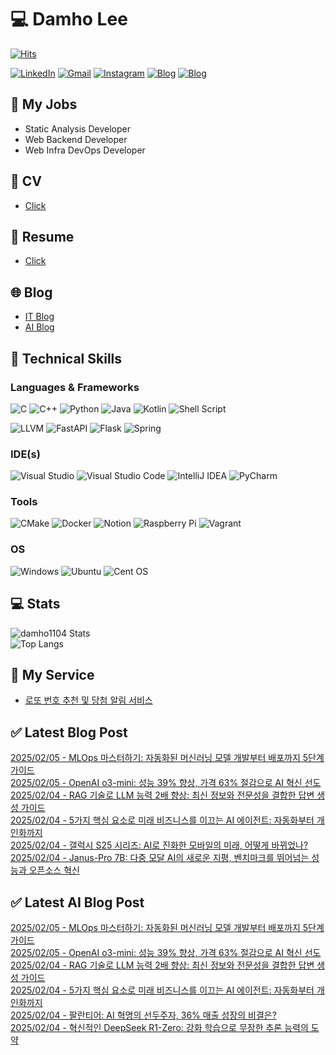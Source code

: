 
# 💻 Damho Lee

[![Hits](https://hits.seeyoufarm.com/api/count/incr/badge.svg?url=https%3A%2F%2Fgithub.com%2Fdamho1104&count_bg=%233D9CC8&title_bg=%23555555&icon=&icon_color=%23E7E7E7&title=hits&edge_flat=false)](https://hits.seeyoufarm.com)  

[![LinkedIn](https://img.shields.io/badge/Linkedin-%230077B5.svg?style=flat&logo=linkedin&logoColor=white)](https://www.linkedin.com/in/damho1104/)
[![Gmail](https://img.shields.io/badge/Gmail-D14836?style=flat&logo=gmail&logoColor=white)](mailto:damho1104@gmail.com)
[![Instagram](https://img.shields.io/badge/Instargram-%23E4405F.svg?style=flat&logo=Instagram&logoColor=white)](https://www.instagram.com/damho1104/)
[![Blog](https://img.shields.io/badge/Blog-%23000000.svg?style=flat&logo=Tistory&logoColor=white)](https://dmomo.co.kr/)
[![Blog](https://img.shields.io/badge/Blog-%23000000.svg?style=flat&logo=WordPress&logoColor=white)](https://blog.ai.dmomo.co.kr/)

## 📃 My Jobs
- Static Analysis Developer
- Web Backend Developer
- Web Infra DevOps Developer

## 📰 CV
- [Click](https://resume.dmomo.net/damho.lee/resume)  

## 📘 Resume
- [Click](https://damho1104.notion.site/8af3191b9815406d95708d9a0cea5a9e)  

## 🌐 Blog
- [IT Blog](https://dmomo.co.kr/)
- [AI Blog](https://blog.ai.dmomo.co.kr/)

## 💪 Technical Skills
### Languages & Frameworks
![C](https://img.shields.io/badge/c-%2300599C.svg?style=flat&logo=c&logoColor=white)
![C++](https://img.shields.io/badge/c++-%2300599C.svg?style=flat&logo=c%2B%2B&logoColor=white)
![Python](https://img.shields.io/badge/Python-3776AB.svg?&style=flat&logo=Python&logoColor=white)
![Java](https://img.shields.io/badge/java-%23ED8B00.svg?style=flat&logo=openjdk&logoColor=white)
![Kotlin](https://img.shields.io/badge/Kotlin-%237F52FF.svg?style=flat&logo=Kotlin&logoColor=white)
![Shell Script](https://img.shields.io/badge/Shell_script-%23121011.svg?style=flat&logo=gnu-bash&logoColor=white)  
  
![LLVM](https://img.shields.io/badge/LLVM/Clang-000B1D.svg?&style=flat&logo=LLVM&logoColor=white)
![FastAPI](https://img.shields.io/badge/FastAPI-005571?style=flat&logo=fastapi)
![Flask](https://img.shields.io/badge/Flask-%23000.svg?style=flat&logo=flask&logoColor=white)
![Spring](https://img.shields.io/badge/Springboot-%236DB33F.svg?style=flat&logo=spring&logoColor=white)
  
  
### IDE(s)
![Visual Studio](https://img.shields.io/badge/Visual%20Studio-5C2D91.svg?style=flat&logo=visual-studio&logoColor=white) 
![Visual Studio Code](https://img.shields.io/badge/Visual%20Studio%20Code-0078d7.svg?style=flat&logo=visual-studio-code&logoColor=white)
![IntelliJ IDEA](https://img.shields.io/badge/IntelliJIDEA-000000.svg?style=flat&logo=intellij-idea&logoColor=white) 
![PyCharm](https://img.shields.io/badge/PyCharm-143?style=flat&logo=pycharm&logoColor=black&color=black&labelColor=green) 


### Tools
![CMake](https://img.shields.io/badge/CMake-%23008FBA.svg?style=flat&logo=cmake&logoColor=white)
![Docker](https://img.shields.io/badge/docker-%230db7ed.svg?style=flat&logo=docker&logoColor=white)
![Notion](https://img.shields.io/badge/Notion-%23000000.svg?style=flat&logo=notion&logoColor=white)
![Raspberry Pi](https://img.shields.io/badge/-RaspberryPi-C51A4A?style=flat&logo=Raspberry-Pi)
![Vagrant](https://img.shields.io/badge/Vagrant-%231563FF.svg?style=flat&logo=vagrant&logoColor=white)


### OS
![Windows](https://img.shields.io/badge/Windows-0078D6?style=flat&logo=windows&logoColor=white)
![Ubuntu](https://img.shields.io/badge/Ubuntu-E95420?style=flat&logo=ubuntu&logoColor=white)
![Cent OS](https://img.shields.io/badge/Cent%20OS-002260?style=flat&logo=centos&logoColor=F0F0F0)


## :computer: Stats
![damho1104 Stats](https://github-readme-stats.vercel.app/api?username=damho1104&hide=issues&show_icons=true&theme=dark)  
![Top Langs](https://github-readme-stats.vercel.app/api/top-langs/?username=damho1104&layout=compact&theme=dark)


## 📣 My Service
- [로또 번호 추천 및 당첨 알림 서비스](https://lotto.dmomo.co.kr/)  


## ✅ Latest Blog Post

[2025/02/05 - MLOps 마스터하기: 자동화된 머신러닝 모델 개발부터 배포까지 5단계 가이드](http://dmomo.co.kr/65) <br/>
[2025/02/05 - OpenAI o3-mini: 성능 39% 향상, 가격 63% 절감으로 AI 혁신 선도](http://dmomo.co.kr/64) <br/>
[2025/02/04 - RAG 기술로 LLM 능력 2배 향상: 최신 정보와 전문성을 결합한 답변 생성 가이드](http://dmomo.co.kr/63) <br/>
[2025/02/04 - 5가지 핵심 요소로 미래 비즈니스를 이끄는 AI 에이전트: 자동화부터 개인화까지](http://dmomo.co.kr/62) <br/>
[2025/02/04 - 갤럭시 S25 시리즈: AI로 진화한 모바일의 미래, 어떻게 바뀌었나?](http://dmomo.co.kr/61) <br/>
[2025/02/04 - Janus-Pro 7B: 다중 모달 AI의 새로운 지평, 벤치마크를 뛰어넘는 성능과 오픈소스 혁신](http://dmomo.co.kr/60) <br/>

## ✅ Latest AI Blog Post
[2025/02/05 - MLOps 마스터하기: 자동화된 머신러닝 모델 개발부터 배포까지 5단계 가이드](https://blog.ai.dmomo.co.kr/tech/818) <br/>
[2025/02/05 - OpenAI o3-mini: 성능 39% 향상, 가격 63% 절감으로 AI 혁신 선도](https://blog.ai.dmomo.co.kr/tech/815) <br/>
[2025/02/04 - RAG 기술로 LLM 능력 2배 향상: 최신 정보와 전문성을 결합한 답변 생성 가이드](https://blog.ai.dmomo.co.kr/tech/812) <br/>
[2025/02/04 - 5가지 핵심 요소로 미래 비즈니스를 이끄는 AI 에이전트: 자동화부터 개인화까지](https://blog.ai.dmomo.co.kr/tech/809) <br/>
[2025/02/04 - 팔란티어: AI 혁명의 선두주자, 36% 매출 성장의 비결은?](https://blog.ai.dmomo.co.kr/trend/805) <br/>
[2025/02/04 - 혁신적인 DeepSeek R1-Zero: 강화 학습으로 무장한 추론 능력의 도약](https://blog.ai.dmomo.co.kr/tech/802) <br/>
